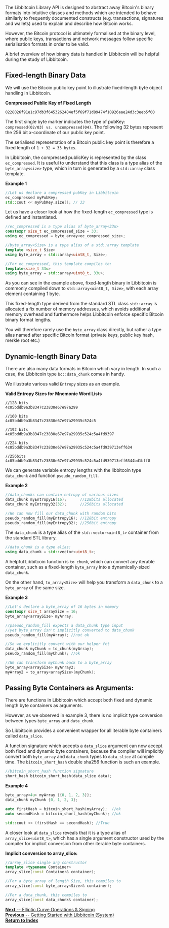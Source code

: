 The Libbitcoin Library API is designed to abstract away Bitcoin's binary formats into intuitive classes and methods which are intended to behave similarly to frequently documented constructs (e.g. transactions, signatures and wallets) used to explain and describe how Bitcoin works.

However, the Bitcoin protocol is ultimately formalised at the binary level, where public keys, transactions and network messages follow specific serialisation formats in order to be valid.

A brief overview of how binary data is handled in Libbitcoin will be helpful during the study of Libbitcoin.

## Fixed-length Binary Data

We will use the Bitcoin public key point to illustrate fixed-length byte object handling in Libbitcoin.

**Compressed Public Key of Fixed Length**  

`0228026f91e1c97db3f6453262484ef5f69f71d89474f10926aae24d3c3eeb5f00`

The first single byte marker indicates the type of pubKey: `compressed(02/03) vs. uncompressed(04)`. The following 32 bytes represent the 256 bit x-coordinate of our public key point.

The serialised representation of a Bitcoin public key point is therefore a fixed length of `1 + 32 = 33 bytes`.

In Libbitcoin, the compressed publicKey is represented by the class `ec_compressed`. It is useful to understand that this class is a type alias of the `byte_array<size>` type, which in turn is generated by a `std::array` class template.

**Example 1**
```c++
//Let us declare a compressed pubKey in Libbitcoin
ec_compressed myPubKey;
std::cout << myPubKey.size(); // 33
```
Let us have a closer look at how the fixed-length `ec_compressed` type is defined and instantiated.

```c++
//ec_compressed is a type alias of byte_array<33u>
constexpr size_t ec_compressed_size = 33;
using ec_compressed = byte_array<ec_compressed_size>;

//byte_array<Size> is a type alias of a std::array template
template <size_t Size>
using byte_array = std::array<uint8_t, Size>;

//For ec_compressed, this template compiles to:
template<size_t 33u>
using byte_array = std::array<uint8_t, 33u>;
```
As you can see in the example above, fixed-length binary in Libbitcoin is commonly compiled down to `std::array<uint8_t, Size>`, with each array element containing 1 byte.

This fixed-length type derived from the standard STL class `std::array` is allocated a fix number of memory addresses, which avoids additional memory overhead and furthermore helps Libbitcoin enforce specific Bitcoin binary format lengths.

You will therefore rarely use the `byte_array` class directly, but rather a type alias named after specific Bitcoin format (private keys, public key hash, merkle root etc.)

## Dynamic-length Binary Data

There are also many data formats in Bitcoin which vary in length. In such a case, the Libbitcoin type `bc::data_chunk` comes in handy.

We illustrate various valid `Entropy` sizes as an example.

**Valid Entropy Sizes for Mnemonic Word Lists**
```
//128 bits
4c05bddb9a3b8347c23830e67e97a299

//160 bits
4c05bddb9a3b8347c23830e67e97a29935c524c5

//192 bits
4c05bddb9a3b8347c23830e67e97a29935c524c5a4fd9397

//224 bits
4c05bddb9a3b8347c23830e67e97a29935c524c5a4fd939713eff634

//256bits
4c05bddb9a3b8347c23830e67e97a29935c524c5a4fd939713eff6344bd1bff8
```

We can generate variable entropy lengths with the libbitcoin type `data_chunk` and function `pseudo_random_fill`.

**Example 2**
```c++
//data_chunks can contain entropy of various sizes
data_chunk myEntropy16(16);      //128bits allocated
data_chunk myEntropy32(32);      //256bits allocated

//We can now fill our data_chunk with random bits
pseudo_random_fill(myEntropy16); //128bit entropy
pseudo_random_fill(myEntropy32); //256bit entropy
```
The `data_chunk` is a type alias of the `std::vector<uint8_t>` container from the standard STL library.

```cpp
//data_chunk is a type alias:
using data_chunk = std::vector<uint8_t>;
```

A helpful Libbitcoin function is `to_chunk`, which can convert any iterable container, such as a fixed-length `byte_array` into a dynamically-sized `data_chunk`.

On the other hand, `to_array<Size>` will help you transform a `data_chunk` to a `byte_array` of the same size.

**Example 3**
```c++
//Let's declare a byte_array of 16 bytes in memory
constexpr size_t arraySize = 16;
byte_array<arraySize> myArray;

//pseudo_random_fill expects a data_chunk type input
//yet byte_array isn't implicitly converted to data_chunk
pseudo_random_fill(myArray); //not ok

//So we explicitly convert with our helper fct
data_chunk myChunk = to_chunk(myArray);
pseudo_random_fill(myChunk); //ok

//We can transform myChunk back to a byte_array
byte_array<arraySize> myArray2;
myArray2 = to_array<arraySize>(myChunk);
```  

## Passing Byte Containers as Arguments:
There are functions in Libbitcoin which accept both fixed and dynamic length byte containers as arguments.

However, as we observed in example 3, there is no implicit type conversion between types `byte_array` and `data_chunk`.

So Libbitcoin provides a convenient wrapper for all iterable byte containers called `data_slice`.

A function signature which accepts a `data_slice` argument can now accept both fixed and dynamic byte containers, because the compiler will implicitly convert both `byte_array` and `data_chunk` types to `data_slice` at compile time. The `bitcoin_short_hash` double sha256 function is such an example.

```cpp
//bitcoin_short_hash function signature
short_hash bitcoin_short_hash(data_slice data);
```

**Example 4**
```c++
byte_array<4u> myArray {{0, 1, 2, 3}};
data_chunk myChunk {0, 1, 2, 3};

auto firstHash = bitcoin_short_hash(myArray);  //ok
auto secondHash = bitcoin_short_hash(myChunk); //ok

std::cout << (firstHash == secondHash); //True
```

A closer look at `data_slice` reveals that it is a type alias of `array_slice<uint8_t>`, which has a single argument constructor used by the compiler for implicit conversion from other iterable byte containers.

**Implicit conversion to array_slice:**
```c++
//array_slice single arg constructor
template <typename Container>
array_slice(const Container& container);

//For a byte_array of length Size, this compiles to
array_slice(const byte_array<Size>& container);

//For a data_chunk, this compiles to
array_slice(const data_chunk& container);
```

[**Next** -- Elliptic Curve Operations & Signing](https://github.com/libbitcoin/libbitcoin/wiki)  
[**Previous** -- Getting Started with Libbitcoin (System) ](https://github.com/libbitcoin/libbitcoin/wiki)  
[**Return to Index**](https://github.com/libbitcoin/libbitcoin/wiki)